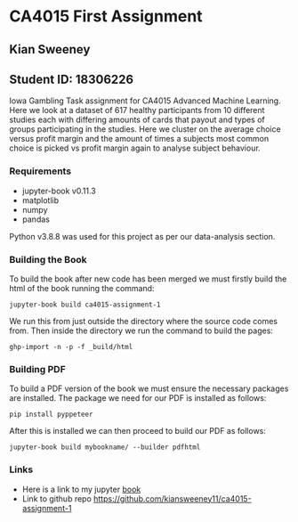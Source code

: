 # CA4015 First Assignment
## Kian Sweeney
## Student ID: 18306226

Iowa Gambling Task assignment for CA4015 Advanced Machine Learning. Here we look at a dataset of 617 healthy participants from 10 different studies each with differing amounts of cards that payout and types of groups participating in the studies. Here we cluster on the average choice versus profit margin and the amount of times a subjects most common choice is picked vs profit margin again to analyse subject behaviour.

### Requirements
- jupyter-book v0.11.3
- matplotlib
- numpy
- pandas

Python v3.8.8 was used for this project as per our data-analysis section.

### Building the Book
To build the book after new code has been merged we must firstly build the html of the book running the command:
```
jupyter-book build ca4015-assignment-1
```

We run this from just outside the directory where the source code comes from. Then inside the directory we run the command to build the pages:
```
ghp-import -n -p -f _build/html
```

### Building PDF
To build a PDF version of the book we must ensure the necessary packages are installed. The package we need for our PDF is installed as follows:
```
pip install pyppeteer
```

After this is installed we can then proceed to build our PDF as follows:
```
jupyter-book build mybookname/ --builder pdfhtml
```

### Links
- Here is a link to my jupyter [book](https://kiansweeney11.github.io/ca4015-assignment-1/introduction.html)
- Link to github repo https://github.com/kiansweeney11/ca4015-assignment-1